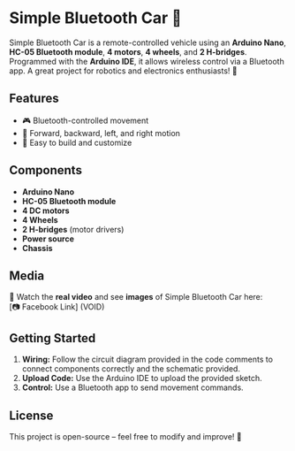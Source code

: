 # Simple Bluetooth Car 🚗

Simple Bluetooth Car is a remote-controlled vehicle using an **Arduino Nano**, **HC-05 Bluetooth module**, **4 motors**, **4 wheels**, and **2 H-bridges**. Programmed with the **Arduino IDE**, it allows wireless control via a Bluetooth app. A great project for robotics and electronics enthusiasts! 🚀

## Features
- 🎮 Bluetooth-controlled movement
- 🔄 Forward, backward, left, and right motion
- 🔧 Easy to build and customize

## Components
- **Arduino Nano**
- **HC-05 Bluetooth module**
- **4 DC motors**
- **4 Wheels**
- **2 H-bridges** (motor drivers)
- **Power source**
- **Chassis**

## Media
🎥 Watch the **real video** and see **images** of Simple Bluetooth Car here:  
[📷 Facebook Link] (VOID)

## Getting Started
1. **Wiring:** Follow the circuit diagram provided in the code comments to connect components correctly and the schematic provided.
2. **Upload Code:** Use the Arduino IDE to upload the provided sketch.
3. **Control:** Use a Bluetooth app to send movement commands.

## License
This project is open-source – feel free to modify and improve! 🎉
